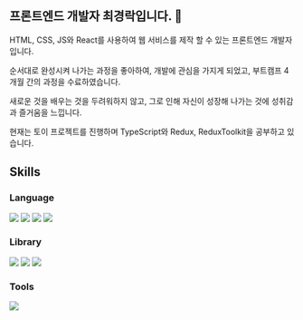 ## 프론트엔드 개발자 최경락입니다. 👋

HTML, CSS, JS와 React를 사용하여 웹 서비스를 제작 할 수 있는 프론트엔드 개발자입니다.

순서대로 완성시켜 나가는 과정을 좋아하여, 개발에 관심을 가지게 되었고, 부트캠프 4개월 간의 과정을 수료하였습니다. 

새로운 것을 배우는 것을 두려워하지 않고, 그로 인해 자신이 성장해 나가는 것에 성취감과 즐거움을 느낍니다.

현재는 토이 프로젝트를 진행하며 TypeScript와 Redux, ReduxToolkit을 공부하고 있습니다.


## Skills
### Language
<img src="https://img.shields.io/badge/HTML-E34F26?style=for-the-badge&logo=html5&logoColor=white"> <img src="https://img.shields.io/badge/CSS-1572B6?style=for-the-badge&logo=css3&logoColor=white"> <img src="https://img.shields.io/badge/Javascript-F7DF1E?style=for-the-badge&logo=javascript&logoColor=black"> <img src="https://img.shields.io/badge/TypeScript-3178C6?style=for-the-badge&logo=typescript&logoColor=white"> 
### Library
<img src="https://img.shields.io/badge/React-61DAFB?style=for-the-badge&logo=react&logoColor=black"> <img src="https://img.shields.io/badge/redux-764ABC?style=for-the-badge&logo=redux&logoColor=white"> <img src="https://img.shields.io/badge/styled-components-DB7093?style=for-the-badge&logo=styled-components&logoColor=white"> 
### Tools
<img src="https://img.shields.io/badge/git-F05032?style=for-the-badge&logo=git&logoColor=white">
